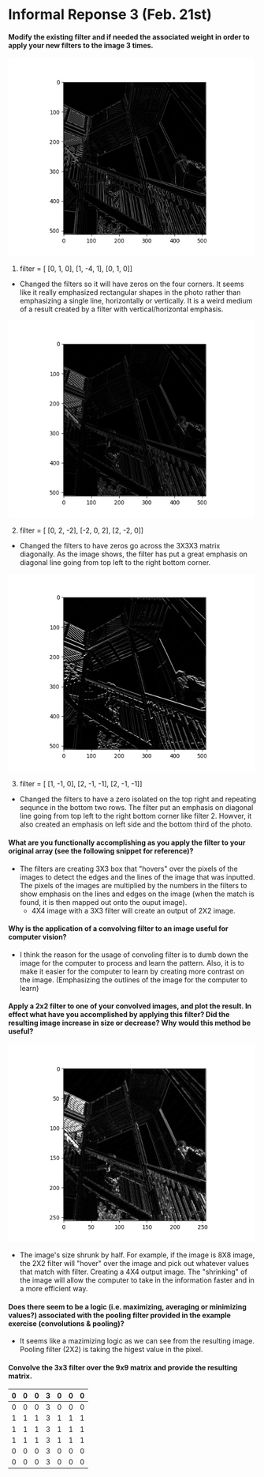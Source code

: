 # Informal Reponse 3 (Feb. 21st) 

#### Modify the existing filter and if needed the associated weight in order to apply your new filters to the image 3 times. 
<img src="0x-4x0.png" width="500" height="400">

1. filter = [ [0, 1, 0], [1, -4, 1], [0, 1, 0]] 
* Changed the filters so it will have zeros on the four corners. It seems like it really emphasized rectangular shapes in the photo rather than emphasizing a single line, horizontally or vertically. It is a weird medium of a result created by a filter with vertical/horizontal emphasis.

<img src="02.png" width="500" height="400">

2. filter = [ [0, 2, -2], [-2, 0, 2], [2, -2, 0]]
* Changed the filters to have zeros go across the 3X3X3 matrix diagonally. As the image shows, the filter has put a great emphasis on diagonal line going from top left to the right bottom corner.  

<img src="03.png" width="500" height="400">

3. filter = [ [1, -1, 0], [2, -1, -1], [2, -1, -1]]
* Changed the filters to have a zero isolated on the top right and repeating sequnce in the bottom two rows. The filter put an emphasis on diagonal line going from top left to the right bottom corner like filter 2. Howver, it also created an emphasis on left side and the bottom third of the photo. 

#### What are you functionally accomplishing as you apply the filter to your original array (see the following snippet for reference)?
* The filters are creating 3X3 box that "hovers" over the pixels of the images to detect the edges and the lines of the image that was inputted. The pixels of the images are multiplied by the numbers in the filters to show emphasis on the lines and edges on the image (when the match is found, it is then mapped out onto the ouput image). 
  * 4X4 image with a 3X3 filter will create an output of 2X2 image.  


#### Why is the application of a convolving filter to an image useful for computer vision? 
* I think the reason for the usage of convoling filter is to dumb down the image for the computer to process and learn the pattern. Also, it is to make it easier for the computer to learn by creating more contrast on the image. (Emphasizing the outlines of the image for the computer to learn) 

#### Apply a 2x2 filter to one of your convolved images, and plot the result. In effect what have you accomplished by applying this filter? Did the resulting image increase in size or decrease? Why would this method be useful?

<img src="2X2.png" width="500" height="400">

* The image's size shrunk by half. For example, if the image is 8X8 image, the 2X2 filter will "hover" over the image and pick out whatever values that match with filter. Creating a 4X4 output image. The "shrinking" of the image will allow the computer to take in the information faster and in a more efficient way. 

#### Does there seem to be a logic (i.e. maximizing, averaging or minimizing values?) associated with the pooling filter provided in the example exercise (convolutions & pooling)?
* It seems like a mazimizing logic as we can see from the resulting image. Pooling filter (2X2) is taking the higest value in the pixel. 


#### Convolve the 3x3 filter over the 9x9 matrix and provide the resulting matrix.
| 0 | 0 | 0 | 3 | 0 | 0 | 0 |
|---|---|---|---|---|---|---|
| 0 | 0 | 0 | 3 | 0 | 0 | 0 |
| 1 | 1 | 1 | 3 | 1 | 1 | 1 |
| 1 | 1 | 1 | 3 | 1 | 1 | 1 | 
| 1 | 1 | 1 | 3 | 1 | 1 | 1 |  
| 0 | 0 | 0 | 3 | 0 | 0 | 0 |
| 0 | 0 | 0 | 3 | 0 | 0 | 0 |
